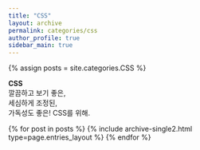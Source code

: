 ```yaml
---
title: "CSS"
layout: archive
permalink: categories/css
author_profile: true
sidebar_main: true
---
```




{% assign posts = site.categories.CSS %}
<p class="notice--info">
  <strong>CSS</strong> <br> 
  <span>
    깔끔하고 보기 좋은, <br>
    세심하게 조정된, <br>
    가독성도 좋은! CSS를 위해.
  </span>

</p>
{% for post in posts %} {% include archive-single2.html type=page.entries_layout %} {% endfor %}
